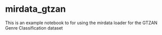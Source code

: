 # mirdata_gtzan
This is an example notebook to for using the mirdata loader for the GTZAN Genre Classification dataset
